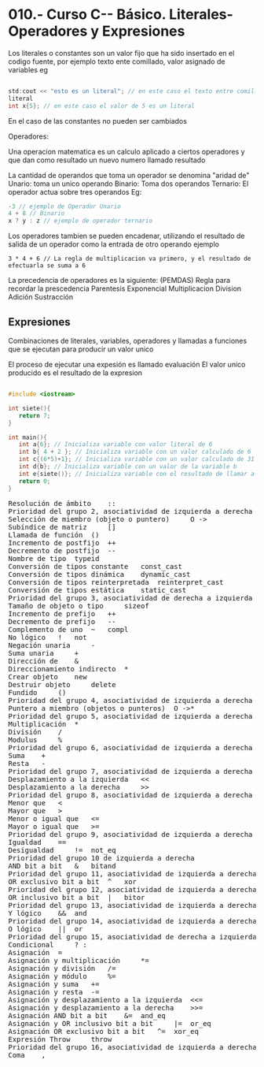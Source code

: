 010.- Curso C-- Básico. Literales- Operadores y Expresiones
===

Los literales o constantes son un valor fijo que ha sido insertado en el codigo
fuente, por ejemplo texto ente comillado, valor asignado de variables
eg
```c++

std:cout << "esto es un literal"; // en este caso el texto entre comillas es un
literal
int x{5}; // en este caso el valor de 5 es un literal
```

En el caso de las constantes no pueden ser cambiados

Operadores:

Una operacion matematica es un calculo aplicado a ciertos operadores y que dan
como resultado un nuevo numero llamado resultado

La cantidad de operandos que toma un operador se denomina "aridad de"
Unario: toma un unico operando
Binario: Toma dos operandos
Ternario: El operador actua sobre tres operandos
Eg:
```c++
-3 // ejemplo de Operador Unario
4 + 8 // Binario
x ? y : z // ejemplo de operador ternario
```

Los operadores tambien se pueden encadenar, utilizando el resultado de salida
de un operador como la entrada de otro operando
ejemplo
```
3 * 4 + 6 // La regla de multiplicacion va primero, y el resultado de
efectuarla se suma a 6
```
La precedencia de operadores es la siguiente:
(PEMDAS) Regla para recordar la prescedencia
Parentesis
Exponencial
Multiplicacion
Division
Adición
Sustracción

Expresiones
---
Combinaciones de literales, variables,  operadores y llamadas a funciones que
se ejecutan para producir un valor unico

El proceso de ejecutar una expesión es llamado evaluación
El valor unico producido es el resultado de la expresion

```c++

#include <iostream>

int siete(){
   return 7;
}

int main(){
   int a{6}; // Inicializa variable con valor literal de 6
   int b{ 4 + 2 }; // Inicializa variable con un valor calculado de 6
   int c{(6*5)+1}; // Inicializa variable con un valor calculado de 31
   int d{b}; // Inicializa variable con un valor de la variable b
   int e{siete()}; // Inicializa variable con el resultado de llamar a la función siete el cual es 7.
   return 0;
}
```

<pre>
Resolución de ámbito    ::  
Prioridad del grupo 2, asociatividad de izquierda a derecha         
Selección de miembro (objeto o puntero)     O ->    
Subíndice de matriz     []  
Llamada de función  ()  
Incremento de postfijo  ++  
Decremento de postfijo  --  
Nombre de tipo  typeid  
Conversión de tipos constante   const_cast  
Conversión de tipos dinámica    dynamic_cast    
Conversión de tipos reinterpretada  reinterpret_cast    
Conversión de tipos estática    static_cast     
Prioridad del grupo 3, asociatividad de derecha a izquierda         
Tamaño de objeto o tipo     sizeof  
Incremento de prefijo   ++  
Decremento de prefijo   --  
Complemento de uno  ~   compl
No lógico   !   not
Negación unaria     -   
Suma unaria     +   
Dirección de    &   
Direccionamiento indirecto  *   
Crear objeto    new     
Destruir objeto     delete  
Fundido     ()  
Prioridad del grupo 4, asociatividad de izquierda a derecha         
Puntero a miembro (objetos o punteros)  O ->*   
Prioridad del grupo 5, asociatividad de izquierda a derecha         
Multiplicación  *   
División    /   
Modulus     %   
Prioridad del grupo 6, asociatividad de izquierda a derecha         
Suma    +   
Resta   -   
Prioridad del grupo 7, asociatividad de izquierda a derecha         
Desplazamiento a la izquierda   <<  
Desplazamiento a la derecha     >>  
Prioridad del grupo 8, asociatividad de izquierda a derecha         
Menor que   <   
Mayor que   >   
Menor o igual que   <=  
Mayor o igual que   >=  
Prioridad del grupo 9, asociatividad de izquierda a derecha         
Igualdad    ==  
Desigualdad     !=  not_eq
Prioridad del grupo 10 de izquierda a derecha       
AND bit a bit   &   bitand
Prioridad del grupo 11, asociatividad de izquierda a derecha        
OR exclusivo bit a bit  ^   xor
Prioridad del grupo 12, asociatividad de izquierda a derecha        
OR inclusivo bit a bit  |   bitor
Prioridad del grupo 13, asociatividad de izquierda a derecha        
Y lógico    &&  and
Prioridad del grupo 14, asociatividad de izquierda a derecha        
O lógico    ||  or
Prioridad del grupo 15, asociatividad de derecha a izquierda        
Condicional     ? :     
Asignación  =   
Asignación y multiplicación     *=  
Asignación y división   /=  
Asignación y módulo     %=  
Asignación y suma   +=  
Asignación y resta  -=  
Asignación y desplazamiento a la izquierda  <<=     
Asignación y desplazamiento a la derecha    >>=     
Asignación AND bit a bit    &=  and_eq
Asignación y OR inclusivo bit a bit     |=  or_eq
Asignación OR exclusivo bit a bit   ^=  xor_eq
Expresión Throw     throw   
Prioridad del grupo 16, asociatividad de izquierda a derecha        
Coma    ,   
</pre>

